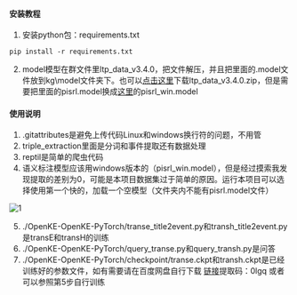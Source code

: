 #### 安装教程

1.  安装python包：requirements.txt
~~~
pip install -r requirements.txt
~~~
2.  model模型在群文件里ltp_data_v3.4.0，把文件解压，并且把里面的.model文件放到kg\model文件夹下。也可以[点击这里](http://ltp.ai/download.html)下载ltp_data_v3.4.0.zip，但是需要把里面的pisrl.model换成[这里](http://model.scir.yunfutech.com/server/3.4.0/pisrl_win.model)的pisrl_win.model



#### 使用说明

1.  .gitattributes是避免上传代码Linux和windows换行符的问题，不用管
2.  triple_extraction里面是分词和事件提取还有数据处理
3.  reptil是简单的爬虫代码
4.  语义标注模型应该用windows版本的（pisrl_win.model），但是经过摸索我发现提取的差别为0，可能是本项目数据集过于简单的原因。运行本项目可以选择使用第一个快的，加载一个空模型（文件夹内不能有pisrl.model文件）

![1](https://github.com/Starry-16/KRR/assets/89348402/1cb03a6d-897c-4c6f-9f4b-6e302a76ed37)

5.  ./OpenKE-OpenKE-PyTorch/transe_title2event.py和transh_title2event.py是transE和transH的训练
6.  ./OpenKE-OpenKE-PyTorch/query_transe.py和query_transh.py是问答
7.  ./OpenKE-OpenKE-PyTorch/checkpoint/transe.ckpt和transh.ckpt是已经训练好的参数文件，如有需要请在百度网盘自行下载 [链接](https://pan.baidu.com/s/1GmYVHG7warRzFlk7528JAA)提取码：0lgq            或者可以参照第5步自行训练





